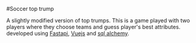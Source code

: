 #Soccer top trump

A slightly modified version of top trumps. This is a game played with two players where they choose teams and guess player's best attributes.
developed using [Fastapi](http://fastapi.tiangolo.com/), [Vuejs](https://vuejs.org/) and [sql alchemy](https://www.sqlalchemy.org/).